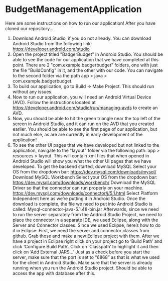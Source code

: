# BudgetManagementApplication

Here are some instructions on how to run our application! After you have cloned our repository...
1. Download Android Studio, if you do not already. You can download Android Studio from the following link: https://developer.android.com/studio
2. Open the project titled "BadgerBudget" in Android Studio. You should be able to see the code for our application that we have completed at this point. There are 2 "com.example.badgerbudget" folders, one with just the file "BuildConfig" in it, and the other with our code. You can navigate to the second folder via the path app > java > com.example.badgerbudget. 
3. To build our application, go to Build -> Make Project. This should run without any issues.
4. Now to run our application, you will need an Android Virtual Device (AVD). Follow the instructions located at https://developer.android.com/studio/run/managing-avds to create an AVD. 
5. Now, you should be able to hit the green triangle near the top left of the screen in Android Studio, and it can run on the AVD that you created earlier. You should be able to see the first page of our application, but not much else, as are are currently in early development of the application!
6. To see the other UI pages that we have developed but not linked to the application, navigate to the "layout" folder via the following path: app > resources > layout. This will contain xml files that when opened in Android Studio will show you what the other UI pages that we have developed.
To get the backend started, download MySQL
Select your OS from the dropdown bar: https://dev.mysql.com/downloads/mysql/
Download MySQL Workbench
Select your OS from the dropdown bar: https://dev.mysql.com/downloads/workbench/
Download the MySQL Driver so that the connector can run properly on your machine. 
https://dev.mysql.com/downloads/connector/j/5.1.html
Select Platform Independent here as we’re putting it in Android Studio. 
Once the download is complete, the file we need to put into Android Studio is called: 
Mysql-connector-java-5.1.48-bin.jar
Afterwards, since we need to run the server separately from the Android Studio Project, we need to place the connector in a separate IDE, we used Eclipse, along with the Server and Connector classes. 
Since we used Eclipse, here’s how to do it in Eclipse: 
First, we need the server and connector classes from github. Grab those and make a new Eclipse project with them.
After we have a project in Eclipse right click on your project go to ‘Build Path’ and click ‘Configure Build Path’. Click on ‘Classpath’ to highlight it and then click on ‘Add External JARS…’
Just as a check before you start the server, make sure that the port is set to “6868” as that is what we used for the client in Android Studio. 
Make sure that the server is already running when you run the Android Studio project. 
Should be able to access the app with database after this.
